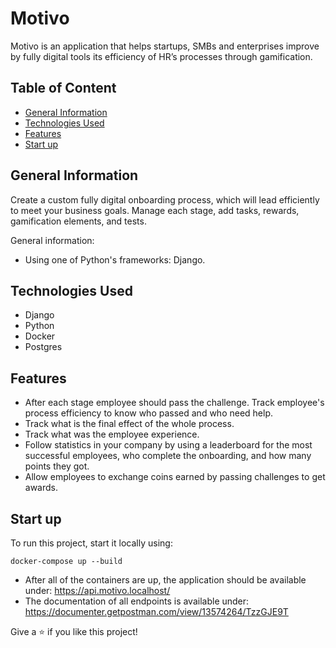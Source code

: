 # Motivo

Motivo is an application that helps startups, SMBs
and enterprises improve by fully digital tools its efficiency
of HR’s processes through gamification.


## Table of Content
 - [General Information](General)
 - [Technologies Used](Technologies)
 - [Features](Features)
 - [Start up](Start)

## General Information
Create a custom fully digital onboarding process, which will lead efficiently to meet your business goals. Manage each stage, add tasks, rewards, gamification elements, and tests.

General information:

- Using one of Python's frameworks: Django.


## Technologies Used
- Django
- Python
- Docker
- Postgres 

## Features

- After each stage employee should pass the challenge. Track employee's process efficiency to know who passed and who need help.
- Track what is the final effect of the whole process.
- Track what was the employee experience.
- Follow statistics in your company by using a leaderboard for the most successful employees, who complete the onboarding, and how many points they got.
- Allow employees to exchange coins earned by passing challenges to get awards.

## Start up
To run this project, start it locally using:

`docker-compose up --build`

- After all of the containers are up, the application should be available under: 
https://api.motivo.localhost/
- The documentation of all endpoints is available under: https://documenter.getpostman.com/view/13574264/TzzGJE9T

Give a ⭐️ if you like this project!
